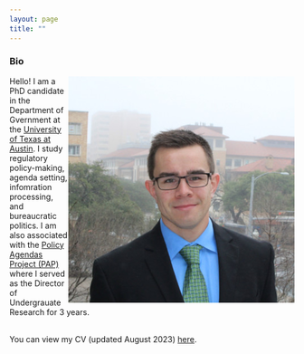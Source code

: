 ```yaml
---
layout: page
title: ""
---
```



### Bio

<img style="float: right;" src="assets/me.jpg">
Hello! I am a PhD candidate in the Department of Gvernment at the <a href="https://liberalarts.utexas.edu/government/">University of Texas at Austin</a>. I study regulatory policy-making, agenda setting, infomration processing, and bureaucratic politics. I am also associated with the <a href="https://www.comparativeagendas.net/us">Policy Agendas Project (PAP)</a> where I served as the Director of Undergrauate Research for 3 years. <br>
<br>

You can view my CV (updated August 2023) [here](assets/Dye_CV_8_29_2023.pdf).
